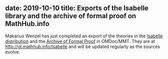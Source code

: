 date: 2019-10-10
title: Exports of the Isabelle library and the archive of formal proof on MathHub.info
---
Makarius Wenzel has just completed an export of the theories in the [Isabelle distribution](https://isabelle.in.tum.de/) and  the [Archive of Formal Proof](https://www.isa-afp.org/) in OMDoc/MMT. They are at http://gl.mathhub.info/Isabelle and will be updated regularly as the sources evolve. 
